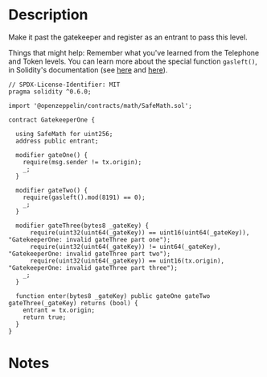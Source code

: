 # Description


Make it past the gatekeeper and register as an entrant to pass this level.

Things that might help:
Remember what you've learned from the Telephone and Token levels.
You can learn more about the special function `gasleft()`, in Solidity's documentation (see [here](https://docs.soliditylang.org/en/v0.8.3/units-and-global-variables.html) and [here](https://docs.soliditylang.org/en/v0.8.3/control-structures.html#external-function-calls)).


```solidity
// SPDX-License-Identifier: MIT
pragma solidity ^0.6.0;

import '@openzeppelin/contracts/math/SafeMath.sol';

contract GatekeeperOne {

  using SafeMath for uint256;
  address public entrant;

  modifier gateOne() {
    require(msg.sender != tx.origin);
    _;
  }

  modifier gateTwo() {
    require(gasleft().mod(8191) == 0);
    _;
  }

  modifier gateThree(bytes8 _gateKey) {
      require(uint32(uint64(_gateKey)) == uint16(uint64(_gateKey)), "GatekeeperOne: invalid gateThree part one");
      require(uint32(uint64(_gateKey)) != uint64(_gateKey), "GatekeeperOne: invalid gateThree part two");
      require(uint32(uint64(_gateKey)) == uint16(tx.origin), "GatekeeperOne: invalid gateThree part three");
    _;
  }

  function enter(bytes8 _gateKey) public gateOne gateTwo gateThree(_gateKey) returns (bool) {
    entrant = tx.origin;
    return true;
  }
}
```

# Notes

